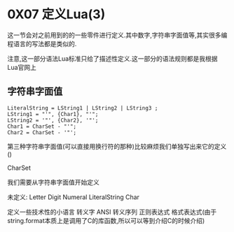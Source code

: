 # 0X07 定义Lua(3)

这一节会对之前用到的的一些零件进行定义.其中数字,字符串字面值等,其实很多编程语言的写法都是类似的.

注意,这一部分语法Lua标准只给了描述性定义.这一部分的语法规则都是我根据Lua官网上

## 字符串字面值

```EBNF
LiteralString = LString1 | LString2 | LString3 ;
LString1 = "'", {Char1}, "'";
LString2 = '"', {Char2}, '"';
Char1 = CharSet - "'";
Char2 = CharSet - '"';
```

第三种字符串字面值(可以直接用换行符的那种)比较麻烦我们单独写出来它的定义()

CharSet

我们需要从字符串字面值开始定义

未定义:
Letter
Digit
Numeral
LiteralString
Char


定义一些技术性的小语言
转义字
ANSI 转义序列
正则表达式
格式表达式(由于string.format本质上是调用了C的库函数,所以可以等到介绍C的时候介绍)
